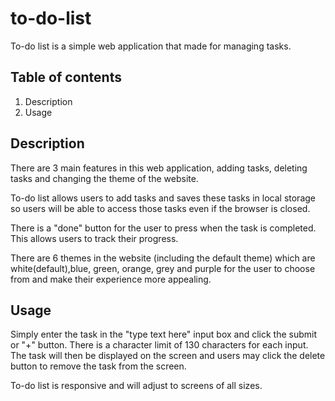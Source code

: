 # to-do-list
To-do list is a simple web application that made for managing tasks.

## Table of contents
1. Description
2. Usage

## Description
There are 3 main features in this web application, adding tasks, deleting tasks and changing the theme of the website.

To-do list allows users to add tasks and saves these tasks in local storage so users will be able to access those tasks even if the browser is closed. 

There is a "done" button for the user to press when the task is completed. This allows users to track their progress.

There are 6 themes in the website (including the default theme) which are white(default),blue, green, orange, grey and purple for the user to choose from and make their experience more appealing.

## Usage
Simply enter the task in the "type text here" input box and click the submit or "+" button. There is a character limit of 130 characters for each input. The task will then be displayed on the screen and users may click the delete button to remove the task from the screen.

To-do list is responsive and will adjust to screens of all sizes.
